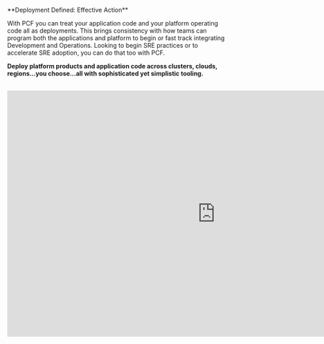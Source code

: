 <br>
**Deployment Defined: Effective Action**

With PCF you can treat your application code and your platform operating code all as deployments. This brings consistency with how teams can program both the applications and platform to begin or fast track integrating Development and Operations. Looking to begin SRE practices or to accelerate SRE adoption, you can do that too with PCF.

**Deploy platform products and application code across clusters, clouds, regions...you choose...all with sophisticated yet simplistic tooling.**
<br>
<br>

<iframe src="https://docs.google.com/presentation/d/e/2PACX-1vSb2h3UgD_Rm5Ik8gfExjEQtu1P1YXXhLlC8zGDpLNf7Q_m4D85K1-RLcG6j5SnZIF-6nbJKp9b_GoE/embed?start=false&loop=false&delayms=3000" frameborder="0" width="960" height="569" allowfullscreen="true" mozallowfullscreen="true" webkitallowfullscreen="true"></iframe>
